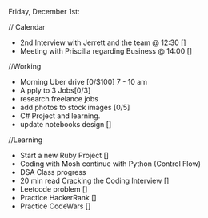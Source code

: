 Friday, December 1st:

// Calendar

- 2nd Interview with Jerrett and the team @ 12:30 []
- Meeting with Priscilla regarding Business @ 14:00 []

//Working

- Morning Uber drive [0/$100] 7 - 10 am
- A pply to 3 Jobs[0/3]
- research freelance jobs
- add photos to stock images [0/5]
- C# Project and learning.
- update notebooks design []

//Learning

- Start a new Ruby Project []
- Coding with Mosh continue with Python (Control Flow)
- DSA Class progress
- 20 min read Cracking the Coding Interview []
- Leetcode problem []
- Practice HackerRank []
- Practice CodeWars []

